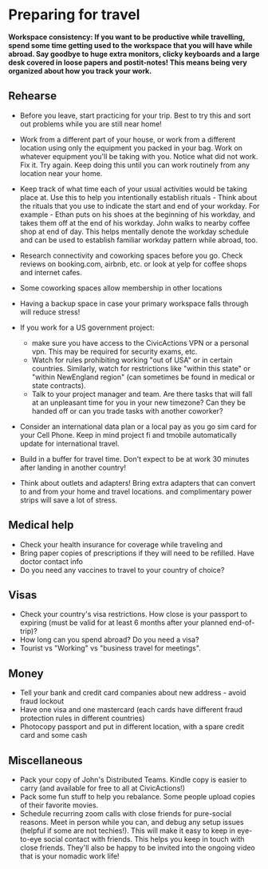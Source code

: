 # Preparing for travel

__Workspace consistency: If you want to be productive while travelling, spend some time getting used to the workspace that you will have while abroad. Say goodbye to huge extra monitors, clicky keyboards and a large desk covered in loose papers and postit-notes! This means being very organized about how you track your work.__

## Rehearse
* Before you leave, start practicing for your trip. Best to try this and sort out problems while you are still near home!
* Work from a different part of your house, or work from a different location using only the equipment you packed in your bag. Work on whatever equipment you'll be taking with you. Notice what did not work. Fix it. Try again. Keep doing this until you can work routinely from any location near your home.

* Keep track of what time each of your usual activities would be taking place at. Use this to help you intentionally establish rituals - Think about the rituals that you use to indicate the start and end of your workday. For example - Ethan puts on his shoes at the beginning of his workday, and takes them off at the end of his workday. John walks to nearby coffee shop at end of day. This helps mentally denote the workday schedule and can be used to establish familiar workday pattern while abroad, too.
* Research connectivity and coworking spaces before you go. Check reviews on booking.com, airbnb, etc. or look at yelp for coffee shops and internet cafes.
* Some coworking spaces allow membership in other locations
* Having a backup space in case your primary workspace falls through will reduce stress!
* If you work for a US government project:
  * make sure you have access to the CivicActions VPN or a personal vpn. This may be required for security exams, etc.
  * Watch for rules prohibiting working "out of USA" or in certain countries. Similarly, watch for restrictions like "within this state" or "within NewEngland region" (can sometimes be found in medical or state contracts).
  * Talk to your project manager and team. Are there tasks that will fall at an unpleasant time for you in your new timezone? Can they be handed off or can you trade tasks with another coworker?
* Consider an international data plan or a local pay as you go sim card for your Cell Phone. Keep in mind project fi and tmobile automatically update for international travel.
* Build in a buffer for travel time. Don't expect to be at work 30 minutes after landing in another country!
* Think about outlets and adapters! Bring extra adapters that can convert to and from your home and travel locations. and complimentary power strips will save a lot of stress.

## Medical help
* Check your health insurance for coverage while traveling and
* Bring paper copies of prescriptions if they will need to be refilled. Have doctor contact info
* Do you need any vaccines to travel to your country of choice?

## Visas
* Check your country's visa restrictions. How close is your passport to expiring (must be valid for at least 6 months after your planned end-of-trip)?
* How long can you spend abroad? Do you need a visa?
* Tourist vs "Working" vs "business travel for meetings".

## Money
* Tell your bank and credit card companies about new address - avoid fraud lockout
* Have one visa and one mastercard (each cards have different fraud protection rules in different countries)
* Photocopy passport and put in different location, with a spare credit card and some cash

## Miscellaneous
* Pack your copy of John's Distributed Teams. Kindle copy is easier to carry (and available for free to all at CivicActions!)
* Pack some fun stuff to help you rebalance. Some people upload copies of their favorite movies.
* Schedule recurring zoom calls with close friends for pure-social reasons. Meet in person while you can, and debug any setup issues (helpful if some are not techies!). This will make it easy to keep in eye-to-eye social contact with friends. This helps you keep in touch with close friends. They'll also be happy to be invited into the ongoing video that is your nomadic work life!
